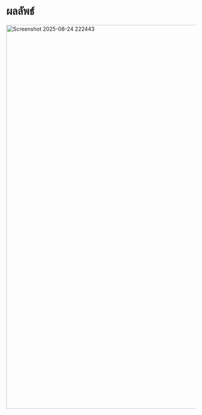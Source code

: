# ผลลัพธ์
<img width="1920" height="1020" alt="Screenshot 2025-08-24 222443" src="https://github.com/user-attachments/assets/b6ed29fb-11bd-4d8b-9a09-0f4302617daa" />
